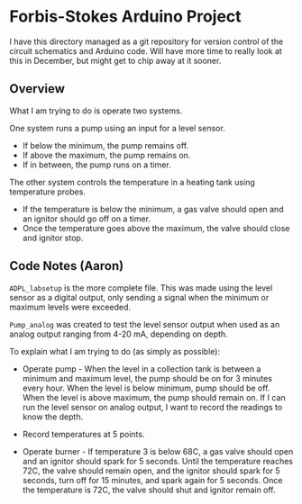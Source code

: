 Forbis-Stokes Arduino Project
=============================

I have this directory managed as a git repository for version control of the
circuit schematics and Arduino code.  Will have more time to really look at
this in December, but might get to chip away at it sooner.

Overview
--------
What I am trying to do is operate two systems. 

One system runs a pump using an input for a level sensor. 
* If below the minimum, the pump remains off. 
* If above the maximum, the pump remains on. 
* If in between, the pump runs on a timer. 

The other system controls the temperature in a heating tank using temperature
probes. 
* If the temperature is below the minimum, a gas valve should open and an
  ignitor should go off on a timer. 
* Once the temperature goes above the maximum, the valve should close and
  ignitor stop.

Code Notes (Aaron)
------------------
`ADPL_labsetup` is the more complete file. This was made using the level sensor
as a digital output, only sending a signal when the minimum or maximum levels
were exceeded. 

`Pump_analog` was created to test the level sensor output when used as an
analog output ranging from 4-20 mA, depending on depth.

To explain what I am trying to do (as simply as possible):

* Operate pump - When the level in a collection tank is between a minimum and
  maximum level, the pump should be on for 3 minutes every hour. When the level
  is below minimum, pump should be off. When the level is above maximum, the
  pump should remain on. If I can run the level sensor on analog output, I want
  to record the readings to know the depth.

* Record temperatures at 5 points.

* Operate burner - If temperature 3 is below 68C, a gas valve should open and
  an ignitor should spark for 5 seconds. Until the temperature reaches 72C, the
  valve should remain open, and the ignitor should spark for 5 seconds, turn
  off for 15 minutes, and spark again for 5 seconds. Once the temperature is
  72C, the valve should shut and ignitor remain off.
